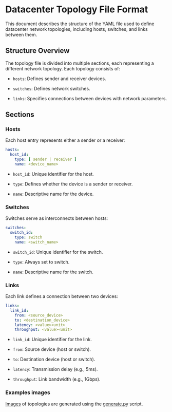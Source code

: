 # Datacenter Topology File Format

This document describes the structure of the YAML file used to define datacenter network topologies, including hosts,
switches, and links between them.

## Structure Overview

The topology file is divided into multiple sections, each representing a different network topology. Each topology
consists of:

- `hosts`: Defines sender and receiver devices.

- `switches`: Defines network switches.

- `links`: Specifies connections between devices with network parameters.

## Sections

### Hosts

Each host entry represents either a sender or a receiver:

```yaml
hosts:
  host_id:
    type: [ sender | receiver ]
    name: <device_name>
```

- `host_id`: Unique identifier for the host.

- `type`: Defines whether the device is a sender or receiver.

- `name`: Descriptive name for the device.

### Switches

Switches serve as interconnects between hosts:

```yaml
switches:
  switch_id:
    type: switch
    name: <switch_name>
```

- `switch_id`: Unique identifier for the switch.

- `type`: Always set to switch.

- `name`: Descriptive name for the switch.

### Links

Each link defines a connection between two devices:

```yaml
links:
  link_id:
    from: <source_device>
    to: <destination_device>
    latency: <value><unit>
    throughput: <value><unit>
```

- `link_id`: Unique identifier for the link.

- `from`: Source device (host or switch).

- `to`: Destination device (host or switch).

- `latency`: Transmission delay (e.g., 5ms).

- `throughput`: Link bandwidth (e.g., 1Gbps).

### Examples images

[Images](images) of topologies are generated using the [generate.py](images/generator.py) script.